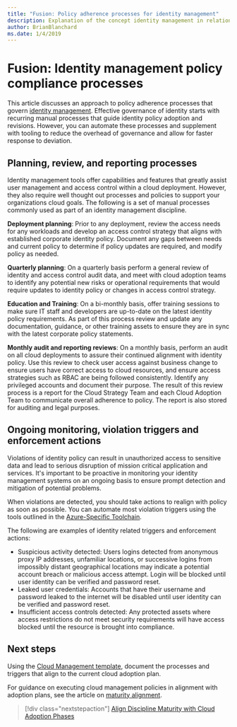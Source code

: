 ```yaml
---
title: "Fusion: Policy adherence processes for identity management"
description: Explanation of the concept identity management in relation to cloud governance processes
author: BrianBlanchard
ms.date: 1/4/2019
---
```


# Fusion: Identity management policy compliance processes

This article discusses an approach to policy adherence processes that govern [identity management](./overview.md). Effective governance of identity starts with recurring manual processes that guide identity policy adoption and revisions. However, you can automate these processes and supplement with tooling to reduce the overhead of governance and allow for faster response to deviation.

## Planning, review, and reporting processes

Identity management tools offer capabilities and features that greatly assist user management and access control within a cloud deployment. However, they also require well thought out processes and policies to support your organizations cloud goals. The following is a set of manual processes commonly used as part of an identity management discipline.

**Deployment planning**: Prior to any deployment, review the access needs for any workloads and develop an access control strategy that aligns with established corporate identity policy. Document any gaps between needs and current policy to determine if policy updates are required, and modify policy as needed.

**Quarterly planning**: On a quarterly basis perform a general review of identity and access control audit data, and meet with cloud adoption teams to identify any potential new risks or operational requirements that would require updates to identity policy or changes in access control strategy.

**Education and Training**: On a bi-monthly basis, offer training sessions to make sure IT staff and developers are up-to-date on the latest identity policy requirements. As part of this process review and update any documentation, guidance, or other training assets to ensure they are in sync with the latest corporate policy statements.

**Monthly audit and reporting reviews**: On a monthly basis, perform an audit on all cloud deployments to assure their continued alignment with identity policy. Use this review to check user access against business change to ensure users have correct access to cloud resources, and ensure access strategies such as RBAC are being followed consistently. Identify any privileged accounts and document their purpose. The result of this review process is a report for the Cloud Strategy Team and each Cloud Adoption Team to communicate overall adherence to policy. The report is also stored for auditing and legal purposes.

## Ongoing monitoring, violation triggers and enforcement actions

Violations of identity policy can result in unauthorized access to sensitive data and lead to serious disruption of mission critical application and services. It's important to be proactive in monitoring your identity management systems on an ongoing basis to ensure prompt detection and mitigation of potential problems.

When violations are detected, you should take actions to realign with policy as soon as possible. You can automate most violation triggers using the tools outlined in the [Azure-Specific Toolchain](toolchain.md).

The following are examples of identity related triggers and enforcement actions:

- Suspicious activity detected: Users logins detected from anonymous proxy IP addresses, unfamiliar locations, or successive logins from impossibly distant geographical locations may indicate a potential account breach or malicious access attempt. Login will be blocked until user identity can be verified and password reset.
- Leaked user credentials: Accounts that have their username and password leaked to the internet will be disabled until user identity can be verified and password reset.
- Insufficient access controls detected: Any protected assets where access restrictions do not meet security requirements will have access blocked until the resource is brought into compliance.

## Next steps

Using the [Cloud Management template](./template.md), document the processes and triggers that align to the current cloud adoption plan.

For guidance on executing cloud management policies in alignment with adoption plans, see the article on [maturity alignment](maturity-adoption-alignment.md).

> [!div class="nextstepaction"]
> [Align Discipline Maturity with Cloud Adoption Phases](./maturity-adoption-alignment.md)
